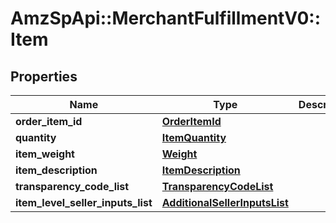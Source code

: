 # AmzSpApi::MerchantFulfillmentV0::Item

## Properties
Name | Type | Description | Notes
------------ | ------------- | ------------- | -------------
**order_item_id** | [**OrderItemId**](OrderItemId.md) |  | 
**quantity** | [**ItemQuantity**](ItemQuantity.md) |  | 
**item_weight** | [**Weight**](Weight.md) |  | [optional] 
**item_description** | [**ItemDescription**](ItemDescription.md) |  | [optional] 
**transparency_code_list** | [**TransparencyCodeList**](TransparencyCodeList.md) |  | [optional] 
**item_level_seller_inputs_list** | [**AdditionalSellerInputsList**](AdditionalSellerInputsList.md) |  | [optional] 

